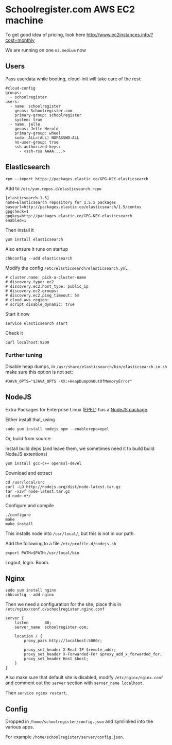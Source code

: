 # Schoolregister.com AWS EC2 machine

To get good idea of pricing, look here
http://www.ec2instances.info/?cost=monthly

We are running on one `m3.medium` now

## Users

Pass userdata while booting, cloud-init will take care of the rest:

	#cloud-config
	groups:
	  - schoolregister
	users:
	  - name: schoolregister
	    gecos: Schoolregister.com
	    primary-group: schoolregister
	    system: true
	  - name: jelle
	    gecos: Jelle Herold
	    primary-group: wheel
	    sudo: ALL=(ALL) NOPASSWD:ALL
	    no-user-group: true
	    ssh-authorized-keys:
	      - <ssh-rsa AAAA....>

## Elasticsearch

	rpm --import https://packages.elastic.co/GPG-KEY-elasticsearch

Add to `/etc/yum.repos.d/elasticsearch.repo`

	[elasticsearch-1.5]
	name=Elasticsearch repository for 1.5.x packages
	baseurl=http://packages.elastic.co/elasticsearch/1.5/centos
	gpgcheck=1
	gpgkey=http://packages.elastic.co/GPG-KEY-elasticsearch
	enabled=1

Then install it

	yum install elasticsearch

Also ensure it runs on startup

	chkconfig --add elasticsearch

Modify the config `/etc/elasticsearch/elasticsearch.yml`.

	# cluster.name: pick-a-cluster-name
	# discovery.type: ec2
	# discovery.ec2.host_type: public_ip
	# discovery.ec2.groups:
	# discovery.ec2.ping_timeout: 5m
	# cloud.aws.region:
	# script.disable_dynamic: true

Start it now

	service elasticsearch start

Check it

	curl localhost:9200
	
### Further tuning

Disable heap dumps, in `/usr/share/elasticsearch/bin/elasticsearch.in.sh` make sure this option is not set:

	#JAVA_OPTS="$JAVA_OPTS -XX:+HeapDumpOnOutOfMemoryError"


## NodeJS

Extra Packages for Enterprise Linux ([EPEL](https://fedoraproject.org/wiki/EPEL#What_packages_and_versions_are_available_in_EPEL.3F))
has a [NodeJS package](http://dl.fedoraproject.org/pub/epel/7/x86_64/repoview/nodejs.html).

Either install that, using 

	sudo yum install nodejs npm --enablerepo=epel

Or, build from source:

Install build deps (and leave them, we sometimes need it to build build NodeJS extentions)

	yum install gcc-c++ openssl-devel

Download and extract

	cd /usr/local/src
	curl -LO http://nodejs.org/dist/node-latest.tar.gz
	tar -xzvf node-latest.tar.gz
	cd node-v*/

Configure and compile

	./configure
	make
	make install

This installs node into `/usr/local/`, but this is not in our path.

Add the following to a file `/etc/profile.d/nodejs.sh`

	export PATH=$PATH:/usr/local/bin

Logout, login. Boom.

## Nginx

	sudo yum install nginx
	chkconfig --add nginx

Then we need a configuration for the site, place this in `/etc/nginx/conf.d/schoolregister.nginx.conf`

	server {
		listen       80;
		server_name  schoolregister.com;

		location / {
			proxy_pass http://localhost:5000/;

			proxy_set_header X-Real-IP $remote_addr;
			proxy_set_header X-Forwarded-For $proxy_add_x_forwarded_for;
			proxy_set_header Host $host;
		}
	}

Also make sure that default site is disabled, modify `/etc/nginx/nginx.conf` and comment out the `server` section with `server_name localhost`.

Then `service nginx restart`.

## Config

Dropped in `/home/schoolregister/config.json` and symlinked into the various apps.

For example `/home/schoolregister/server/config.json`.

